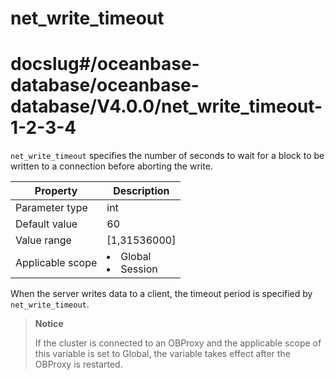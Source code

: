 net_write_timeout
======================================
# docslug#/oceanbase-database/oceanbase-database/V4.0.0/net_write_timeout-1-2-3-4
`net_write_timeout` specifies the number of seconds to wait for a block to be written to a connection before aborting the write.


| **Property** | **Description** |
|--------|------------------------------------------------------------------------------------------------------------|
| Parameter type | int |
| Default value | 60 |
| Value range | [1,31536000] |
| Applicable scope | <li> Global   <li> Session |



When the server writes data to a client, the timeout period is specified by `net_write_timeout`.

> **Notice**
>
> If the cluster is connected to an OBProxy and the applicable scope of this variable is set to Global, the variable takes effect after the OBProxy is restarted.
